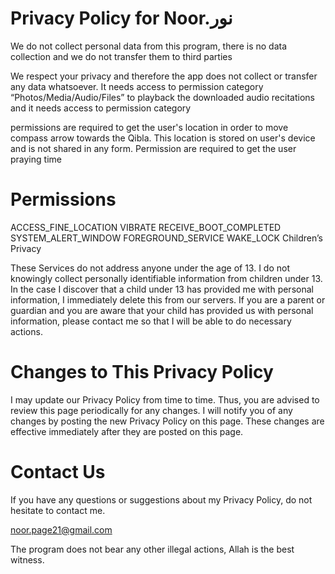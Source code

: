 # Privacy Policy for Noor.نور

We do not collect personal data from this program, there is no data collection and we do not transfer them to third parties

We respect your privacy and therefore the app does not collect or transfer any data whatsoever. It needs access to permission category “Photos/Media/Audio/Files” to playback the downloaded audio recitations and it needs access to permission category

permissions are required to get the user's location in order to move compass arrow towards the Qibla. This location is stored on user's device and is not shared in any form. Permission are required to get the user praying time

# Permissions

ACCESS_FINE_LOCATION
VIBRATE
RECEIVE_BOOT_COMPLETED
SYSTEM_ALERT_WINDOW
FOREGROUND_SERVICE
WAKE_LOCK
Children’s Privacy

These Services do not address anyone under the age of 13. I do not knowingly collect personally identifiable information from children under 13. In the case I discover that a child under 13 has provided me with personal information, I immediately delete this from our servers. If you are a parent or guardian and you are aware that your child has provided us with personal information, please contact me so that I will be able to do necessary actions.

# Changes to This Privacy Policy

I may update our Privacy Policy from time to time. Thus, you are advised to review this page periodically for any changes. I will notify you of any changes by posting the new Privacy Policy on this page. These changes are effective immediately after they are posted on this page.

# Contact Us

If you have any questions or suggestions about my Privacy Policy, do not hesitate to contact me.

noor.page21@gmail.com

The program does not bear any other illegal actions, Allah is the best witness.
